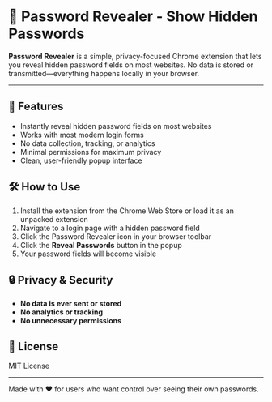 
# 🔑 Password Revealer - Show Hidden Passwords

**Password Revealer** is a simple, privacy-focused Chrome extension that lets you reveal hidden password fields on most websites. No data is stored or transmitted—everything happens locally in your browser.

---

## 🚀 Features
- Instantly reveal hidden password fields on most websites
- Works with most modern login forms
- No data collection, tracking, or analytics
- Minimal permissions for maximum privacy
- Clean, user-friendly popup interface

## 🛠️ How to Use
1. Install the extension from the Chrome Web Store or load it as an unpacked extension
2. Navigate to a login page with a hidden password field
3. Click the Password Revealer icon in your browser toolbar
4. Click the **Reveal Passwords** button in the popup
5. Your password fields will become visible

## 🔒 Privacy & Security
- **No data is ever sent or stored**
- **No analytics or tracking**
- **No unnecessary permissions**

## 📝 License
MIT License

---

Made with ❤️ for users who want control over seeing their own passwords.